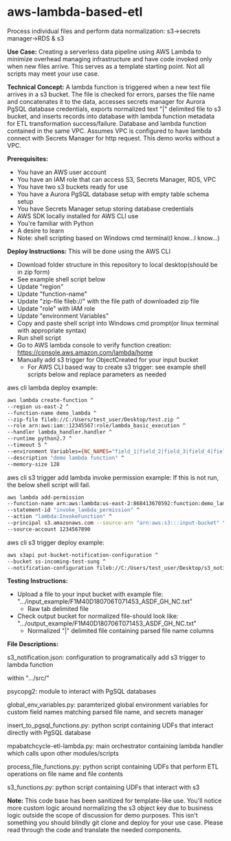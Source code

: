 # aws-lambda-based-etl
Process individual files and perform data normalization: s3->secrets manager->RDS & s3

**Use Case:** Creating a serverless data pipeline using AWS Lambda to minimize overhead managing infrastructure and have code invoked only when new files arrive. This serves as a template starting point. Not all scripts may meet your use case. 

**Technical Concept:** A lambda function is triggered when a new text file arrives in a s3 bucket. The file is checked for errors, parses the file name and concatenates it to the data, accesses secrets manager for Aurora PgSQL database credentials, exports normalized text "|" delimited file to s3 bucket, and inserts records into database with lambda function metadata for ETL transformation success/failure. Database and lambda function contained in the same VPC. Assumes VPC is configured to have lambda connect with Secrets Manager for http request. This demo works without a VPC.

**Prerequisites:**
* You have an AWS user account
* You have an IAM role that can access S3, Secrets Manager, RDS, VPC
* You have two s3 buckets ready for use
* You have a Aurora PgSQL database setup with empty table schema setup
* You have Secrets Manager setup storing database credentials
* AWS SDK locally installed for AWS CLI use
* You're familiar with Python
* A desire to learn
* Note: shell scripting based on Windows cmd terminal(I know...I know...)

**Deploy Instructions:** This will be done using the AWS CLI
* Download folder structure in this repository to local desktop(should be in zip form)
* See example shell script below
* Update "region"
* Update "function-name"
* Update "zip-file fileb://" with the file path of downloaded zip file
* Update "role" with IAM role
* Update "environment Variables"
* Copy and paste shell script into Windows cmd prompt(or linux terminal with appropriate syntax)
* Run shell script
* Go to AWS lambda console to verify function creation: https://console.aws.amazon.com/lambda/home
* Manually add s3 trigger for ObjectCreated for your input bucket
  * For AWS CLI based way to create s3 trigger: see example shell scripts below and replace parameters as needed
  
aws cli lambda deploy example:
```sh
aws lambda create-function ^
--region us-east-2 ^
--function-name demo_lambda ^
--zip-file fileb://C:/Users/test_user/Desktop/test.zip ^
--role arn:aws:iam::12345567:role/lambda_basic_execution ^
--handler lambda_handler.handler ^
--runtime python2.7 ^
--timeout 5 ^
--environment Variables={NC_NAMES="field_1|field_2|field_3|field_4|field_5|field_6|field_7|field_8",OUTPUT_BUCKET="input_bucket",SECRET_NAME="test",ENDPOINT_URL="https://secretsmanager.us-east-2.amazonaws.com",REGION_NAME="us-east-2"} ^
--description "demo lambda function" ^
--memory-size 128
```

aws cli s3 trigger add lambda invoke permission example: If this is not run, the below shell script will fail. 
```sh
aws lambda add-permission 
--function-name arn:aws:lambda:us-east-2:868413670592:function:demo_lambda ^
--statement-id "invoke_lambda_permission" ^
--action "lambda:InvokeFunction" ^
--principal s3.amazonaws.com --source-arn "arn:aws:s3:::input-bucket" ^
--source-account 1234567890
```

aws cli s3 trigger deploy example:
```sh
aws s3api put-bucket-notification-configuration ^
--bucket ss-incoming-test-sung ^
--notification-configuration fileb://C:/Users/test_user/Desktop/s3_notification.json 
```

**Testing Instructions:**
* Upload a file to your input bucket with example file: ".../input_example/F1M40D180706T071453_ASDF_GH_NC.txt"
  * Raw tab delimited file
* Check output bucket for normalized file-should look like: ".../output_example/F1M40D180706T071453_ASDF_GH_NC.txt"
  * Normalized "|" delimited file containing parsed file name columns

**File Descriptions:**

s3_notification.json: configuration to programatically add s3 trigger to lambda function

within ".../src/"

psycopg2: module to interact with PgSQL databases

global_env_variables.py: paramterized global environment variables for custom field names matching parsed file name, and secrets manager

insert_to_pgsql_functions.py: python script containing UDFs that interact directly with PgSQL database

mpabatchcycle-etl-lambda.py: main orchestrator containing lambda handler which calls upon other modules/scripts

process_file_functions.py: python script containing UDFs that perform ETL operations on file name and file contents

s3_functions.py: python script containing UDFs that interact with s3

**Note:** This code base has been sanitized for template-like use. You'll notice more custom logic around normalizing the s3 object key due to business logic outside the scope of discussion for demo purposes. This isn't something you should blindly git clone and deploy for your use case. Please read through the code and translate the needed components.



